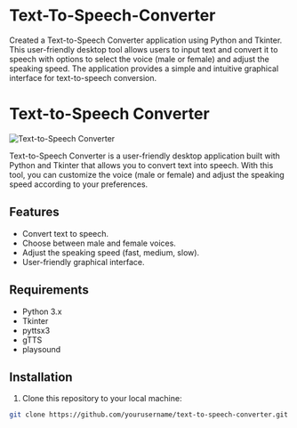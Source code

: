 # Text-To-Speech-Converter
Created a Text-to-Speech Converter application using Python and Tkinter. This user-friendly desktop tool allows users to input text and convert it to speech with options to select the voice (male or female) and adjust the speaking speed. The application provides a simple and intuitive graphical interface for text-to-speech conversion.

# Text-to-Speech Converter

![Text-to-Speech Converter](https://your-image-url.png) <!-- Replace with the URL of an image for your application -->

Text-to-Speech Converter is a user-friendly desktop application built with Python and Tkinter that allows you to convert text into speech. With this tool, you can customize the voice (male or female) and adjust the speaking speed according to your preferences.

## Features

- Convert text to speech.
- Choose between male and female voices.
- Adjust the speaking speed (fast, medium, slow).
- User-friendly graphical interface.

## Requirements

- Python 3.x
- Tkinter
- pyttsx3
- gTTS
- playsound

## Installation

1. Clone this repository to your local machine:

```bash
git clone https://github.com/yourusername/text-to-speech-converter.git
